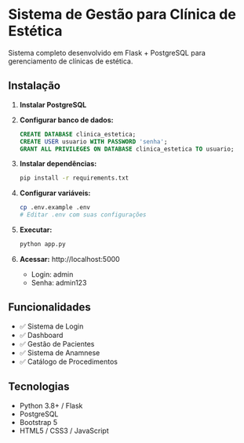 # Sistema de Gestão para Clínica de Estética

Sistema completo desenvolvido em Flask + PostgreSQL para gerenciamento de clínicas de estética.

## Instalação

1. **Instalar PostgreSQL**
2. **Configurar banco de dados:**
   ```sql
   CREATE DATABASE clinica_estetica;
   CREATE USER usuario WITH PASSWORD 'senha';
   GRANT ALL PRIVILEGES ON DATABASE clinica_estetica TO usuario;
   ```

3. **Instalar dependências:**
   ```bash
   pip install -r requirements.txt
   ```

4. **Configurar variáveis:**
   ```bash
   cp .env.example .env
   # Editar .env com suas configurações
   ```

5. **Executar:**
   ```bash
   python app.py
   ```

6. **Acessar:** http://localhost:5000
   - Login: admin
   - Senha: admin123

## Funcionalidades

- ✅ Sistema de Login
- ✅ Dashboard
- ✅ Gestão de Pacientes
- ✅ Sistema de Anamnese
- ✅ Catálogo de Procedimentos

## Tecnologias

- Python 3.8+ / Flask
- PostgreSQL
- Bootstrap 5
- HTML5 / CSS3 / JavaScript
